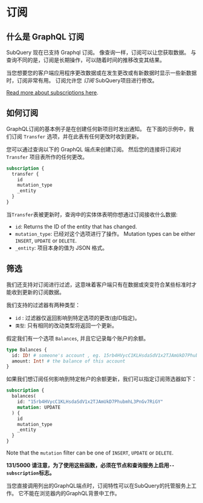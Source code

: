 # 订阅

## 什么是 GraphQL 订阅

SubQuery 现在已支持 Graphql 订阅。 像查询一样，订阅可以让您获取数据。 与查询不同的是，订阅是长期操作，可以随着时间的推移改变其结果。

当您想要您的客户端应用程序更改数据或在发生更改或有新数据时显示一些新数据时，订阅非常有用。 订阅允许您 *订阅* SubQuery项目进行修改。

[Read more about subscriptions here](https://www.apollographql.com/docs/react/data/subscriptions/).

## 如何订阅

GraphQL订阅的基本例子是在创建任何新项目时发出通知。 在下面的示例中，我们订阅 `Transfer` 选项，并在此表有任何更改时收到更新。

您可以通过查询以下的 GraphQL 端点来创建订阅。 然后您的连接将订阅对 `Transfer` 项目表所作的任何更改。

```graphql
subscription {
  transfer {
    id
    mutation_type
    _entity
  }
}
```

当`Transfer`表被更新时，查询中的实体体表明你想通过订阅接收什么数据:
- `id`: Returns the ID of the entity that has changed.
- `mutation_type`: 已经对这个选项进行了操作。 Mutation types can be either `INSERT`, `UPDATE` or `DELETE`.
- `_entity`: 项目本身的值为 JSON 格式。

## 筛选

我们还支持对订阅进行过滤，这意味着客户端只有在数据或突变符合某些标准时才能收到更新的订阅数据。

我们支持的过滤器有两种类型：

- `id` : 过滤器仅返回影响到特定选项的更改(由ID指定)。
- `类型`: 只有相同的改动类型将返回一个更新。

假定我们有一个选项 `Balances`, 并且它记录每个账户的余额。

```graphql
type Balances {
  id: ID! # someone's account , eg. 15rb4HVycC1KLHsdaSdV1x2TJAmUkD7PhubmhL3PnGv7RiGY
  amount: Int! # the balance of this account
}
```

如果我们想订阅任何影响到特定帐户的余额更新，我们可以指定订阅筛选器如下：

```graphql
subscription {
  balances(
    id: "15rb4HVycC1KLHsdaSdV1x2TJAmUkD7PhubmhL3PnGv7RiGY"
    mutation: UPDATE
  ) {
    id
    mutation_type
    _entity
  }
}
```

Note that the `mutation` filter can be one of `INSERT`, `UPDATE` or `DELETE`.

**131/5000 请注意，为了使用这些函数，必须在节点和查询服务上启用`--subscription`标志。**

当您直接调用列出的GraphQL端点时，订阅特性可以在SubQuery的托管服务上工作。 它不能在浏览器内的GraphQL背景中工作。
